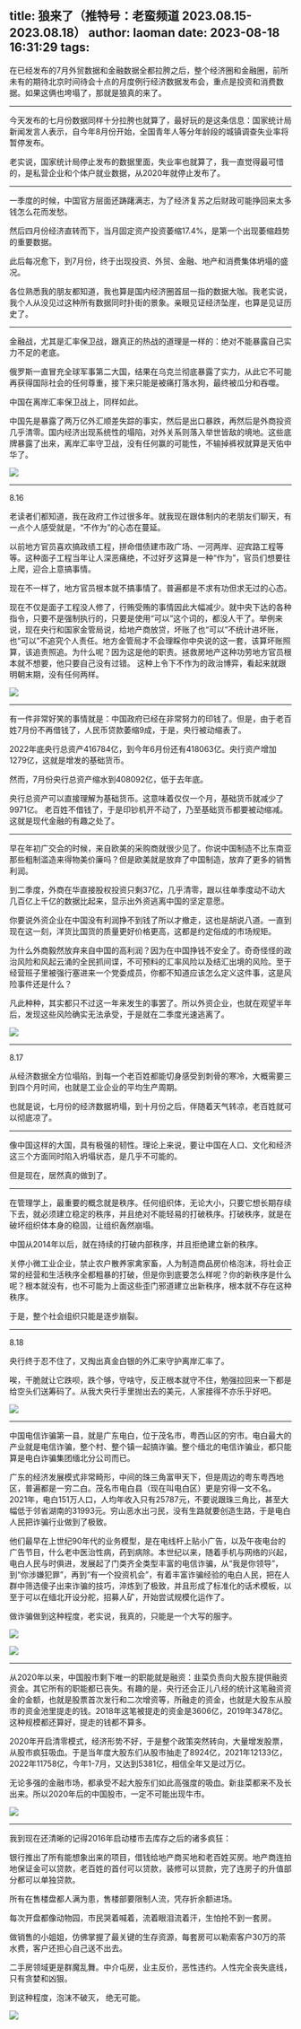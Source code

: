 title: 狼来了（推特号：老蛮频道 2023.08.15-2023.08.18）
author: laoman
date: 2023-08-18 16:31:29
tags:
---
在已经发布的7月外贸数据和金融数据全都拉胯之后，<!--more-->整个经济圈和金融圈，前所未有的期待北京时间待会十点的月度例行经济数据发布会，重点是投资和消费数据。如果这俩也垮塌了，那就是狼真的来了。
- - -
今天发布的七月份数据同样十分拉胯也就算了，最好玩的是这条信息：国家统计局新闻发言人表示，自今年8月份开始，全国青年人等分年龄段的城镇调查失业率将暂停发布。

老实说，国家统计局停止发布的数据里面，失业率也就算了，我一直觉得最可惜的，是私营企业和个体户就业数据，从2020年就停止发布了。
- - -
一季度的时候，中国官方层面还踌躇满志，为了经济复苏之后财政可能挣回来太多钱怎么花而发愁。

然后四月份经济直转而下，当月固定资产投资萎缩17.4%，是第一个出现萎缩趋势的重要数据。

此后每况愈下，到7月份，终于出现投资、外贸、金融、地产和消费集体坍塌的盛况。

各位熟悉我的朋友都知道，我也算是国内经济圈首屈一指的数据大咖。我老实说，我个人从没见过这种所有数据同时扑街的景象。亲眼见证经济坠崖，也算是见证历史了。
- - -
金融战，尤其是汇率保卫战，跟真正的热战的道理是一样的：绝对不能暴露自己实力不足的老底。

俄罗斯一直冒充全球军事第二大国，结果在乌克兰彻底暴露了实力，从此它不可能再获得国际社会的任何尊重，接下来只能是被痛打落水狗，最终被瓜分和吞噬。

中国在离岸汇率保卫战上，同样如此。

中国先是暴露了两万亿外汇顺差失踪的事实，然后是出口暴跌，再然后是外商投资几乎清零。国内经济出现系统性的塌陷，对外关系则落入举世皆敌的境地。这些底牌暴露了出来，离岸汇率守卫战，没有任何赢的可能性，不输掉裤衩就算是天佑中华了。

![](/images/20230818001.jpg)
- - -
8.16

老读者们都知道，我在政府工作过很多年。就我现在跟体制内的老朋友们聊天，有一点个人感受就是，“不作为”的心态在蔓延。

以前地方官员喜欢搞政绩工程，拼命借债建市政广场、一河两岸、迎宾路工程等等。这种面子工程当年让人深恶痛绝，不过好歹这算是一种“作为”，官员们想要往上爬，迎合上意搞事情。

现在不一样了，地方官员根本就不搞事情了。普遍都是不求有功但求无过的心态。

现在不仅是面子工程没人修了，行贿受贿的事情因此大幅减少。就中央下达的各种指令，只要不是强制执行的，只要是使用“可以”这个词的，都没人干了。举例来说，现在央行和国家金管局说，给地产商放贷，坏账了也“可以”不统计进坏账，也“可以”不追究个人责任。地方金管局才不会理睬你中央说的这一套，该算坏账照算，该追责照追。为什么呢？因为这是他的职责。拯救房地产这种功劳地方官员根本就不想要，他只要自己没有过错。
这种上令下不作为的政治博弈，看起来就跟明朝末期，没有任何两样。

![](/images/20230818002.jpg)
- - -
有一件非常好笑的事情就是：中国政府已经在非常努力的印钱了。但是，由于老百姓7月份不再借钱了，人民币贷款萎缩9成，于是，央行被动缩表了。

2022年底央行总资产416784亿，到今年6月份还有418063亿。央行资产增加1279亿，这就是增发的基础货币。

然而，7月份央行总资产缩水到408092亿，低于去年底。

央行总资产可以直接理解为基础货币。这意味着仅仅一个月，基础货币就减少了9971亿。
老百姓不借钱了，于是印钞机开不动了，乃至基础货币都要被动缩减。这就是现代金融的有趣之处了。
- - -
早在年初广交会的时候，来自欧美的采购商就很少见了。你说中国制造不比东南亚那些粗制滥造来得物美价廉吗？但是欧美就是放弃了中国制造，放弃了更多的销售利润。

到二季度，外商在华直接股权投资只剩37亿，几乎清零，跟以往单季度动不动大几百亿上千亿的数据比起来，显示出外资逃离中国的坚定意愿。

你要说外资企业在中国没有利润挣不到钱了所以才撤走，这也是胡说八道。一直到现在这一刻，洋货比国货的质量更好价格更高，这都是约定俗成的市场规矩。

为什么外商毅然放弃来自中国的高利润？因为在中国挣钱不安全了。奇奇怪怪的政治风险和风起云涌的全民抓间谍，不可预料的汇率风险以及结汇出境的风险。至于经营班子里被强行塞进来一个党委成员，你都不知道应该怎么定义这件事，这是风险事件还是什么？

凡此种种，其实都只不过这一年来发生的事罢了。所以外资企业，也就在观望半年后，发现这些风险确实无法承受，于是就在二季度光速逃离了。

![](/images/20230818003.jpg)
- - -
8.17

从经济数据全方位塌陷，到每一个老百姓都能切身感受到刺骨的寒冷，大概需要三到四个月时间，也就是工业企业的平均生产周期。

也就是说，七月份的经济数据坍塌，到十月份之后，伴随着天气转凉，老百姓就可以彻底凉了。
- - -
像中国这样的大国，具有极强的韧性。理论上来说，要让中国在人口、文化和经济这三个方面同时陷入坍塌状态，是几乎不可能的。

但是现在，居然真的做到了。
- - -
在管理学上，最重要的概念就是秩序。任何组织体，无论大小，只要它想长期存续下去，就必须建立稳定的秩序，并且绝对不能轻易的打破秩序。打破秩序，就是在破坏组织体本身的稳固，让组织轰然崩塌。

中国从2014年以后，就在持续的打破内部秩序，并且拒绝建立新的秩序。

关停小微工业企业，禁止农户散养家禽家畜，人为制造商品房价格泡沫，将社会正常的经营和生活秩序全都粗暴的打破，但是你到底要怎么样呢？你的新秩序是什么呢？根本就没有，也不可能为上面这些歪门邪道建立出新秩序，根本就不存在这种秩序。

于是，整个社会组织只能是逐步崩裂。
- - -
8.18

央行终于忍不住了，又掏出真金白银的外汇来守护离岸汇率了。

唉，干脆就让它跌呗，跌个够，守啥守，反正根本就守不住，勉强拉回来一下都是给空头们送筹码了。从我大央行手里抛出去的美元，人家接得不亦乐乎好吧。

![](/images/20230818004.jpg)
- - -
中国电信诈骗第一县，就是广东电白，位于茂名市，粤西山区的穷市。电白最大的产业就是电信诈骗，整个村、整个镇一起搞诈骗。整个缅北的电信诈骗业，都只能算是电白诈骗集团缅北分公司而已。

广东的经济发展模式非常畸形，中间的珠三角富甲天下，但是周边的粤东粤西地区，普遍都是一穷二白。茂名市电白县（现在叫电白区）更是穷得一文不名。2021年，电白151万人口，人均年收入只有25787元，不要说跟珠三角比，甚至大幅低于邻省湖南的31993元。穷山恶水出刁民，没有生路就要创造生路，于是电白人民把诈骗行业做到了极致。

他们最早在上世纪90年代的业务模型，是在电线杆上贴小广告，以及午夜电台的广告节目，什么老中医治性病，药到病除。本世纪以来，随着手机与网络的兴起，电白人民与时俱进，发展起了门类齐全类型丰富的电信诈骗，从“我是你领导”，到“你涉嫌犯罪”，再到“有一个投资机会”，有着丰富诈骗经验的电白人民，把在人群中筛选傻子出来诈骗的技巧，淬炼到了极致，并且形成了标准化的话术模板，以至于可以在缅北开设分舵，招募人矿，开始尝试规模化运作了。

做诈骗做到这种程度，老实说，我真的，只能是一个大写的服字。

![](/images/20230818005.png)

![](/images/20230818006.jpg)
- - -
从2020年以来，中国股市剩下唯一的职能就是融资：韭菜负责向大股东提供融资资金。其它所有的职能都已丧失。有趣的是，央行还会正儿八经的统计这笔融资资金的金额，也就是股票首次发行和二次增资等，所融走的资金，也就是大股东从股市的资金池里提走的钱。2018年这笔被提走的资金是3606亿，2019年3478亿。这种规模都还算好，提走的钱都不算多。

2020年开启清零模式，经济形势不好，于是整个政策突然转向，大量增发股票，从股市疯狂吸血。于是当年度大股东们从股市抽走了8924亿，2021年12133亿，2022年11758亿，今年1-7月，又达到5381亿，相信全年又是过万亿。

无论多强的金融市场，都承受不起大股东们如此高强度的吸血。新韭菜都来不及长出来。所以2020年后的中国股市，一定不可能出现牛市。

![](/images/20230818007.png)
- - -
我到现在还清晰的记得2016年启动楼市去库存之后的诸多疯狂：

银行推出了所有能想象出来的项目，借钱给地产商买地和老百姓买房。地产商连拍地保证金可以贷款，老百姓的首付可以贷款，装修可以贷款，完了连房子的升值部分都可以单独贷款。

所有在售楼盘都人满为患，售楼部要限制人流，凭存折余额进场。

每次开盘都像动物园，市民哭着喊着，流着眼泪流着汗，生怕抢不到一套房。

做销售的小姐姐，仿佛掌握了最关键的生存资源，每套房可以勒索客户30万的茶水费，客户还担心自己送不出去。

二手房领域更是群魔乱舞。中介屯房，业主反价，恶性违约。人性完全丧失底线，只有贪婪和凶狠。

到这种程度，泡沫不破灭， 绝无可能。

![](/images/20230818008.jpg)